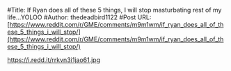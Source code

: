 #Title: If Ryan does all of these 5 things, I will stop masturbating rest of my life...YOLOO
#Author: thedeadbird1122
#Post URL: [https://www.reddit.com/r/GME/comments/m9m1wm/if_ryan_does_all_of_these_5_things_i_will_stop/](https://www.reddit.com/r/GME/comments/m9m1wm/if_ryan_does_all_of_these_5_things_i_will_stop/)


https://i.redd.it/rrkvn3i1jao61.jpg